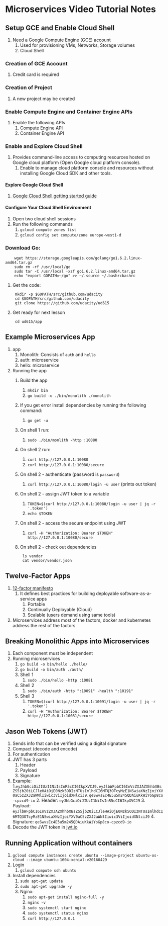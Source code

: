 # Microservices Video Tutorial Notes #
## Setup GCE and Enable Cloud Shell ##
1. Need a Google Compute Engine (GCE) account
	1. Used for provisioning VMs, Networks, Storage volumes
	2. Cloud Shell

### Creation of GCE Account ###
1. Credit card is required

### Creation of Project ###
1. A new project may be created

### Enable Compute Engine and Container Engine APIs ###
1. Enable the following APIs
	1. Compute Engine API
	1. Container Engine API

### Enable and Explore Cloud Shell ###
1. Provides command-line access to computing resources hosted on Google cloud platform (Open Google cloud platform console).
	1. Enable to manage cloud platform console and resources without installing Google Cloud SDK and other tools.

#### Explore Google Cloud Shell ####
1. [Google Cloud Shell getting started guide](https://cloud.google.com/shell/docs/quickstart)

#### Configure Your Cloud Shell Environment ####
1. Open two cloud shell sessions
2. Run the following commands
	1. `gcloud compute zones list`
	2. `gcloud config set compute/zone europe-west1-d`

### Download Go: ###

		wget https://storage.googleapis.com/golang/go1.6.2.linux-amd64.tar.gz
		sudo rm -rf /usr/local/go
		sudo tar -C /usr/local -xzf go1.6.2.linux-amd64.tar.gz
		echo "export GOPATH=~/go" >> ~/.source ~/.bashrcbashrc

1. Get the code:

		mkdir -p $GOPATH/src/github.com/udacity
		cd $GOPATH/src/github.com/udacity
		git clone https://github.com/udacity/ud615

2. Get ready for next lesson

		cd ud615/app

## Example Microservices App ##
1. app
	1. Monolith: Consists of `auth` and `hello`
	2. auth: microservice
	3. hello: microservice
2. Running the app
	1. Build the app
		1. `mkdir bin`
		2.  `go build -o ./bin/monolith ./monolith`
	2. If you get error install dependencies by running the following command:
		1. `go get -u`
	3. On shell 1 run:
		1. `sudo ./bin/monlith -http :10080`
	4. On shell 2 run:
		1. `curl http://127.0.0.1:10080`
		2. `curl http://127.0.0.1:10080/secure`
	5. On shell 2 - authenticate (password is `password`)
		1. `curl http://127.0.0.1:10080/login -u user` (prints out token)
	6. On shell 2 - assign JWT token to a variable
		1. `TOKEN=$(curl http://127.0.0.1:10080/login -u user | jq -r '.token')` 
		2. `echo $TOKEN`
	7. On shell 2 - access the secure endpoint using JWT
		1. `curl -H "Authorization: Bearer $TOKEN" http://127.0.0.1:10080/secure`   
	8. On shell 2 - check out dependencies
	
			ls vendor
			cat vendor/vendor.json   
		
## Twelve-Factor Apps ##
1. [12-factor manifesto](http://12factor.net/)
	1. It defines best practices for building deployable software-as-a-service apps
		1. Portable
		2. Continually Deployable (Cloud)
		3. Scalable (users demand using same tools)
2. Microservices address most of the factors, docker and kubernetes address the rest of the factors

## Breaking Monolithic Apps into Microservices ##
1. Each component must be independent
2. Running microservices
	1. `go build -o bin/hello ./hello/`
	2. `go build -o bin/auth ./auth/`
	3. Shell 1
		1. `sudo ./bin/hello -http :10081`
	4. Shell 2
		1. `sudo ./bin/auth -http ":10091" -health ":10191"`
	5. Shell 3	
		1. `TOKEN=$(curl http://127.0.0.1:10091/login -u user | jq -r '.token')`
		2. `curl -H "Authorization: Bearer $TOKEN" http://127.0.0.1:10081/secure`  

## Jason Web Tokens (JWT) ##
1. Sends info that can be verified using a digital signature
2. Compact (decode and encode)
3. For authentication
4. JWT has 3 parts
	1. Header
	2. Payload
	3. Signature
5. Example:
	1.`eyJhbGciOiJIUzI1NiIsInR5cCI6IkpXVCJ9.eyJlbWFpbCI6InVzZXJAZXhhbXBsZS5jb20iLCJleHAiOjE0Nzk5ODIzNTUsImlhdCI6MTQ3OTcyMzE1NSwiaXNzIjoiYXV0aC5zZXJ2aWNlIiwic3ViIjoidXNlciJ9.qeSwvsEc4E5u5m245QDAiuKkWiYoGp8co-cpzcd9-io`
	2. Header: `eyJhbGciOiJIUzI1NiIsInR5cCI6IkpXVCJ9`
	3. Payload: `eyJlbWFpbCI6InVzZXJAZXhhbXBsZS5jb20iLCJleHAiOjE0Nzk5ODIzNTUsImlhdCI6MTQ3OTcyMzE1NSwiaXNzIjoiYXV0aC5zZXJ2aWNlIiwic3ViIjoidXNlciJ9`
	4. Signature: `qeSwvsEc4E5u5m245QDAiuKkWiYoGp8co-cpzcd9-io`
6. Decode the JWT token in [jwt.io](jwt.io)

## Running Application without containers ##
1. `gcloud compute instances create ubuntu --image-project ubuntu-os-cloud --image ubuntu-1604-xenial-v20160429`
2. Login
	1. `gcloud compute ssh ubuntu`
3. Install dependencies
	1. `sudo apt-get update`
	2. `sudo apt-get upgrade -y`
	3. Nginx:
		1. `sudo apt-get install nginx-full -y`
		2. `nginx -v`
		3. `sudo systemctl start nginx`
		4. `sudo systemctl status nginx`
		5. `curl http://127.0.0.1`